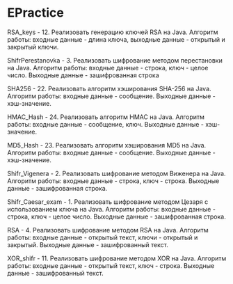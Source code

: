 # EPractice
RSA_keys - 12.	Реализовать генерацию ключей RSA на Java. Алгоритм работы: входные данные - длина ключа, выходные данные - открытый и закрытый ключи.

ShifrPerestanovka - 3.	Реализовать шифрование методом перестановки на Java. Алгоритм работы: входные данные - строка, ключ - целое число. Выходные данные - зашифрованная строка

SHA256 - 22.	Реализовать алгоритм хэширования SHA-256 на Java. Алгоритм работы: входные данные - сообщение. Выходные данные - хэш-значение.

HMAC_Hash - 24.	Реализовать алгоритм HMAC на Java. Алгоритм работы: входные данные - сообщение, ключ. Выходные данные - хэш-значение.

MD5_Hash - 23.	Реализовать алгоритм хэширования MD5 на Java. Алгоритм работы: входные данные - сообщение. Выходные данные - хэш-значение.

Shifr_Vigenera - 2.	Реализовать шифрование методом Виженера на Java. Алгоритм работы: входные данные - строка, ключ - строка. Выходные данные - зашифрованная строка.

Shifr_Caesar_exam - 1.	Реализовать шифрование методом Цезаря с использованием ключа на Java. Алгоритм работы: входные данные - строка, ключ - целое число. Выходные данные - зашифрованная строка.

RSA - 4.	Реализовать шифрование методом RSA на Java. Алгоритм работы: входные данные - открытый текст, ключи - открытый и закрытый. Выходные данные - зашифрованный текст.

XOR_shifr - 11.	Реализовать шифрование методом XOR на Java. Алгоритм работы: входные данные - открытый текст, ключ - строка. Выходные данные - зашифрованный текст.
